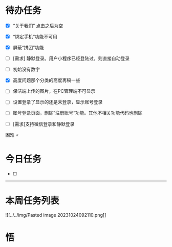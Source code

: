 # 待办任务
- [x] “关于我们” 点击之后为空
- [x] “绑定手机”功能不可用
- [x] 屏蔽“拼团”功能
- [ ] [需求] 静默登录。用户小程序已经登陆过，则直接自动登录
- [ ] 初始没有数字
- [x] 高度问题那个分类的高度再稿一些

- [ ] 保洁端上传的图片，在PC管理端不可显示
- [ ] 设置登录了显示的还是未登录，显示账号登录
- [ ] 账号登录页面，删除”注册账号“功能。其他不相关功能代码也删除
- [ ] [需求]支持微信登录和静默登录

困难
⭐

# 今日任务
- [ ] 




------
# 本周任务列表
![[../../img/Pasted image 20231024092110.png]]


# 悟